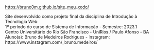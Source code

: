 https://bruno0m.github.io/site_meu_xodo/

<p>Site desenvolvido como projeto final da disciplina de Introdução à Tecnologia Web<br>
    1º período do curso de Sistema de Informação - Semestre: 2023.1<br>
    Centro Universitário do Rio São Francisco - UniRios / Paulo Afonso - BA<br>
    Aluno(a): Bruno de Medeiros Rodrigues - Instagram: https://www.instagram.com/_bruno.medeiros/<p>
